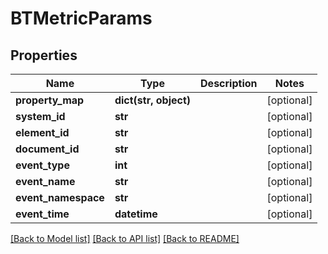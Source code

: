 # BTMetricParams

## Properties
Name | Type | Description | Notes
------------ | ------------- | ------------- | -------------
**property_map** | **dict(str, object)** |  | [optional] 
**system_id** | **str** |  | [optional] 
**element_id** | **str** |  | [optional] 
**document_id** | **str** |  | [optional] 
**event_type** | **int** |  | [optional] 
**event_name** | **str** |  | [optional] 
**event_namespace** | **str** |  | [optional] 
**event_time** | **datetime** |  | [optional] 

[[Back to Model list]](../README.md#documentation-for-models) [[Back to API list]](../README.md#documentation-for-api-endpoints) [[Back to README]](../README.md)


